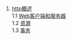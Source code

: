 1. [http概述](./概述.md#http概述)    
 1.1 [Web客户端和服务器](./概述.md#web客户端和服务器)    
 1.2 [资源](./概述.md#资源)    
 1.3 [事务](./概述.md#事务)    
